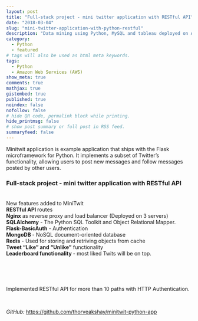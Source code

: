 ```yaml
---
layout: post
title: "Full-stack project - mini twitter application with RESTful API"
date: "2018-03-04"
slug: "mini-twitter-application-with-python-restful"
description: "Data mining using Python, MySQL and tableau deployed on AWS Ubuntu (Linux)."
category:
  - Python
  - featured
# tags will also be used as html meta keywords.
tags:
  - Python
  - Amazon Web Services (AWS)
show_meta: true
comments: true
mathjax: true
gistembed: true
published: true
noindex: false
nofollow: false
# hide QR code, permalink block while printing.
hide_printmsg: false
# show post summary or full post in RSS feed.
summaryfeed: false
---
```

Minitwit application is example application that ships with the Flask microframework for Python. It implements a subset of Twitter’s functionality, allowing users to post new messages and follow messages posted by other users.<br />

<!--more-->


<h3>Full-stack project - mini twitter application with RESTful API<br /><br /></h3>

New features added to MiniTwit<br />
<strong>RESTful API </strong>routes<br />
<strong>Nginx</strong> as reverse proxy and load balancer (Deployed on 3 servers)<br />
<strong>SQLAlchemy</strong> - The Python SQL Toolkit and Object Relational Mapper.<br />
<strong>Flask-BasicAuth</strong> - Authentication<br />
<strong>MongoDB </strong>- NoSQL document-oriented database<br />
<strong>Redis</strong> - Used for storing and retriving objects from cache<br />
<strong>Tweet “Like” and “Unlike”</strong> functionality<br />
<strong>Leaderboard functionality </strong>- most liked Twits will be on top.</p>


<br /> <img src="https://akshaythorve.com/images/works/Leaderboard.jpg" alt="" class="img-responsive" />
<br />
<br /> <img src="https://akshaythorve.com/images/works/Redis Like Unlike.jpg" alt="" class="img-responsive" />
<br />
<br />
<p>Implemented RESTful API for more than 10 paths with HTTP Authentication.</p><img src="https://akshaythorve.com/images/works/RESTful API.jpg" alt="" class="img-responsive" />
<br />
<br />
<p><i class="fa fa-github"> GitHub: </i> <a href="https://github.com/thorveakshay/minitwit-python-app" target="_blank">https://github.com/thorveakshay/minitwit-python-app</a>
</p>

<br /> <img src="https://akshaythorve.com/images/works/Redis Like Unlike.jpg" alt="" class="img-responsive" />

<br />
